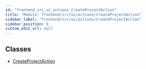 ```yaml
---
id: "frontend_src_ui_actions_CreateProjectAction"
title: "Module: frontend/src/ui/actions/CreateProjectAction"
sidebar_label: "frontend/src/ui/actions/CreateProjectAction"
sidebar_position: 0
custom_edit_url: null
---
```


## Classes

- [CreateProjectAction](../classes/frontend_src_ui_actions_CreateProjectAction.CreateProjectAction.md)
